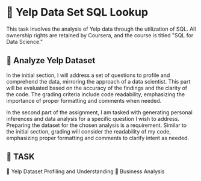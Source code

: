 # 🌻 Yelp Data Set SQL Lookup

This task involves the analysis of Yelp data through the utilization of SQL.  All ownership rights are retained by Coursera, and the course is titled "SQL for Data Science."

## 🌻 Analyze Yelp Dataset

In the initial section, I will address a set of questions to profile and comprehend the data, mirroring the approach of a data scientist. This part will be evaluated based on the accuracy of the findings and the clarity of the code. The grading criteria include code readability, emphasizing the importance of proper formatting and comments when needed.

In the second part of the assignment, I am tasked with generating personal inferences and data analysis for a specific question I wish to address. Preparing the dataset for the chosen analysis is a requirement. Similar to the initial section, grading will consider the readability of my code, emphasizing proper formatting and comments to clarify intent as needed.

## 🌻 TASK

🌻 Yelp Dataset Profiling and Understanding
🌻 Business Analysis

